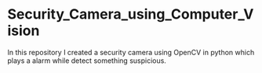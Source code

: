 # Security_Camera_using_Computer_Vision
In this repository I created  a security camera using OpenCV in python which plays a alarm while detect something suspicious.
